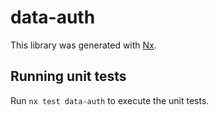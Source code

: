 # data-auth

This library was generated with [Nx](https://nx.dev).

## Running unit tests

Run `nx test data-auth` to execute the unit tests.
